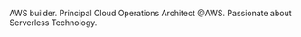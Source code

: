 AWS builder. Principal Cloud Operations Architect @AWS. Passionate about Serverless Technology.

<!---
aboushad/aboushad is a ✨ special ✨ repository because its `README.md` (this file) appears on your GitHub profile.
You can click the Preview link to take a look at your changes.
--->
